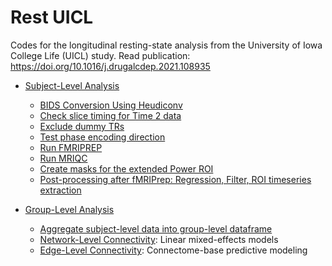 # Rest UICL
Codes for the longitudinal resting-state analysis from the University of Iowa College Life (UICL) study. Read publication: https://doi.org/10.1016/j.drugalcdep.2021.108935

* [Subject-Level Analysis](https://github.com/tientong98/RestUICL/tree/main/Subject-Level%20Analysis)
  * [BIDS Conversion Using Heudiconv](https://github.com/tientong98/RestUICL/tree/main/Subject-Level%20Analysis#1-bids-conversion-using-heudiconv)
  * [Check slice timing for Time 2 data](https://github.com/tientong98/RestUICL/tree/main/Subject-Level%20Analysis#2-check-slice-timing-for-time-2-data)
  * [Exclude dummy TRs](https://github.com/tientong98/RestUICL/tree/main/Subject-Level%20Analysis#3-exclude-dummy-trs)
  * [Test phase encoding direction](https://github.com/tientong98/RestUICL/tree/main/Subject-Level%20Analysis#4-test-phase-encoding-direction)
  * [Run FMRIPREP](https://github.com/tientong98/RestUICL/tree/main/Subject-Level%20Analysis#5-run-fmriprep)
  * [Run MRIQC](https://github.com/tientong98/RestUICL/tree/main/Subject-Level%20Analysis#6-run-mriqc)
  * [Create masks for the extended Power ROI](https://github.com/tientong98/RestUICL/tree/main/Subject-Level%20Analysis#7-create-masks-for-the-extended-power-roi)
  * [Post-processing after fMRIPrep: Regression, Filter, ROI timeseries extraction](https://github.com/tientong98/RestUICL/tree/main/Subject-Level%20Analysis#8-post-processing-after-fmriprep)
  
  
* [Group-Level Analysis](https://github.com/tientong98/RestUICL/tree/main/Group-Level%20Analysis)
  * [Aggregate subject-level data into group-level dataframe](https://github.com/tientong98/RestUICL/tree/main/Group-Level%20Analysis#1-clean-up-subject-level-data-aggregate-into-a-large-dataframe)
  * [Network-Level Connectivity](https://github.com/tientong98/RestUICL/tree/main/Group-Level%20Analysis#2-network-level-connectivity): Linear mixed-effects models  
  * [Edge-Level Connectivity](https://github.com/tientong98/RestUICL/tree/main/Group-Level%20Analysis#3-edge-level-connectivity): Connectome-base predictive modeling
